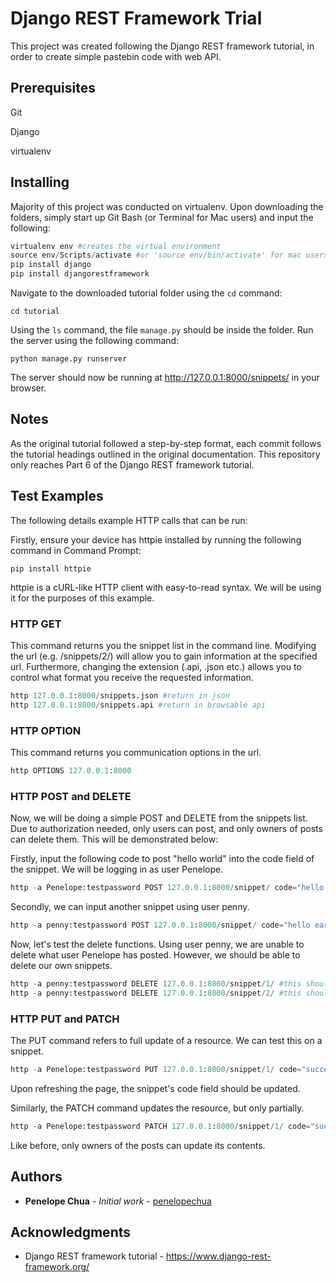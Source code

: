 # Django REST Framework Trial

This project was created following the Django REST framework tutorial, in order to create simple pastebin code with web API.

## Prerequisites
Git

Django

virtualenv


## Installing

Majority of this project was conducted on virtualenv. Upon downloading the folders, simply start up Git Bash (or Terminal for Mac users) and input the following:
```python
virtualenv env #creates the virtual environment
source env/Scripts/activate #or 'source env/bin/activate' for mac users
pip install django
pip install djangorestframework
```
Navigate to the downloaded tutorial folder using the `cd` command:
```
cd tutorial
```
Using the `ls` command, the file `manage.py` should be inside the folder. Run the server using the following command:
```
python manage.py runserver
```
The server should now be running at http://127.0.0.1:8000/snippets/ in your browser.

## Notes
As the original tutorial followed a step-by-step format, each commit follows the tutorial headings outlined in the original documentation. This repository only reaches Part 6 of the Django REST framework tutorial.

## Test Examples
The following details example HTTP calls that can be run:

Firstly, ensure your device has httpie installed by running the following command in Command Prompt:
```
pip install httpie
```
httpie is a cURL-like HTTP client with easy-to-read syntax. We will be using it for the purposes of this example.
### HTTP GET
This command returns you the snippet list in the command line. Modifying the url (e.g. /snippets/2/) will allow you to gain information at the specified url. Furthermore, changing the extension (.api, .json etc.) allows you to control what format you receive the requested information.
```python
http 127.0.0.1:8000/snippets.json #return in json
http 127.0.0.1:8000/snippets.api #return in browsable api
```

### HTTP OPTION
This command returns you communication options in the url.
```python
http OPTIONS 127.0.0.1:8000
```

### HTTP POST and DELETE
Now, we will be doing a simple POST and DELETE from the snippets list. Due to authorization needed, only users can post, and only owners of posts can delete them. This will be demonstrated below:

Firstly, input the following code to post "hello world" into the code field of the snippet. We will be logging in as user Penelope.
```python
http -a Penelope:testpassword POST 127.0.0.1:8000/snippet/ code="hello world"
```
Secondly, we can input another snippet using user penny.
```python
http -a penny:testpassword POST 127.0.0.1:8000/snippet/ code="hello earth"
```
Now, let's test the delete functions. Using user penny, we are unable to delete what user Penelope has posted. However, we should be able to delete our own snippets.
```python
http -a penny:testpassword DELETE 127.0.0.1:8000/snippet/1/ #this should return an authorisation error
http -a penny:testpassword DELETE 127.0.0.1:8000/snippet/2/ #this should return an authorisation error
```

### HTTP PUT and PATCH
The PUT command refers to full update of a resource. We can test this on a snippet.
```python
http -a Penelope:testpassword PUT 127.0.0.1:8000/snippet/1/ code="success!!"
```
Upon refreshing the page, the snippet's code field should be updated.

Similarly, the PATCH command updates the resource, but only partially.
```python
http -a Penelope:testpassword PATCH 127.0.0.1:8000/snippet/1/ code="success again!!"
```
Like before, only owners of the posts can update its contents.

## Authors

* **Penelope Chua** - *Initial work* - [penelopechua](https://github.com/penelopechua)


## Acknowledgments

* Django REST framework tutorial - https://www.django-rest-framework.org/
